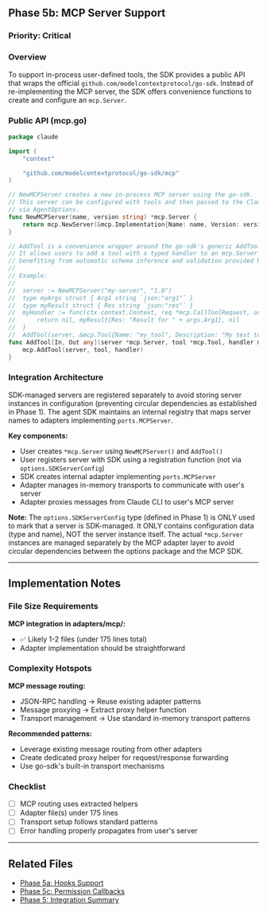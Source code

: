 ## Phase 5b: MCP Server Support

### Priority: Critical

### Overview
To support in-process user-defined tools, the SDK provides a public API that wraps the official `github.com/modelcontextprotocol/go-sdk`. Instead of re-implementing the MCP server, the SDK offers convenience functions to create and configure an `mcp.Server`.

### Public API (mcp.go)

```go
package claude

import (
	"context"

	"github.com/modelcontextprotocol/go-sdk/mcp"
)

// NewMCPServer creates a new in-process MCP server using the go-sdk.
// This server can be configured with tools and then passed to the Claude client
// via AgentOptions.
func NewMCPServer(name, version string) *mcp.Server {
	return mcp.NewServer(&mcp.Implementation{Name: name, Version: version}, nil)
}

// AddTool is a convenience wrapper around the go-sdk's generic AddTool function.
// It allows users to add a tool with a typed handler to an mcp.Server instance,
// benefiting from automatic schema inference and validation provided by the go-sdk.
//
// Example:
//
//	server := NewMCPServer("my-server", "1.0")
//	type myArgs struct { Arg1 string `json:"arg1"` }
//	type myResult struct { Res string `json:"res"` }
//	myHandler := func(ctx context.Context, req *mcp.CallToolRequest, args myArgs) (*mcp.CallToolResult, myResult, error) {
//	    return nil, myResult{Res: "Result for " + args.Arg1}, nil
//	}
//	AddTool(server, &mcp.Tool{Name: "my_tool", Description: "My test tool"}, myHandler)
func AddTool[In, Out any](server *mcp.Server, tool *mcp.Tool, handler mcp.ToolHandlerFor[In, Out]) {
	mcp.AddTool(server, tool, handler)
}
```

### Integration Architecture

SDK-managed servers are registered separately to avoid storing server instances in configuration (preventing circular dependencies as established in Phase 1). The agent SDK maintains an internal registry that maps server names to adapters implementing `ports.MCPServer`.

**Key components:**
- User creates `*mcp.Server` using `NewMCPServer()` and `AddTool()`
- User registers server with SDK using a registration function (not via `options.SDKServerConfig`)
- SDK creates internal adapter implementing `ports.MCPServer`
- Adapter manages in-memory transports to communicate with user's server
- Adapter proxies messages from Claude CLI to user's MCP server

**Note:** The `options.SDKServerConfig` type (defined in Phase 1) is ONLY used to mark that a server is SDK-managed. It ONLY contains configuration data (type and name), NOT the server instance itself. The actual `*mcp.Server` instances are managed separately by the MCP adapter layer to avoid circular dependencies between the options package and the MCP SDK.

---

## Implementation Notes

### File Size Requirements

**MCP integration in adapters/mcp/:**
- ✅ Likely 1-2 files (under 175 lines total)
- Adapter implementation should be straightforward

### Complexity Hotspots

**MCP message routing:**
- JSON-RPC handling → Reuse existing adapter patterns
- Message proxying → Extract proxy helper function
- Transport management → Use standard in-memory transport patterns

**Recommended patterns:**
- Leverage existing message routing from other adapters
- Create dedicated proxy helper for request/response forwarding
- Use go-sdk's built-in transport mechanisms

### Checklist

- [ ] MCP routing uses extracted helpers
- [ ] Adapter file(s) under 175 lines
- [ ] Transport setup follows standard patterns
- [ ] Error handling properly propagates from user's server

---

## Related Files
- [Phase 5a: Hooks Support](./07a_phase_5_hooks.md)
- [Phase 5c: Permission Callbacks](./07c_phase_5_permissions.md)
- [Phase 5: Integration Summary](./07d_phase_5_integration_summary.md)
